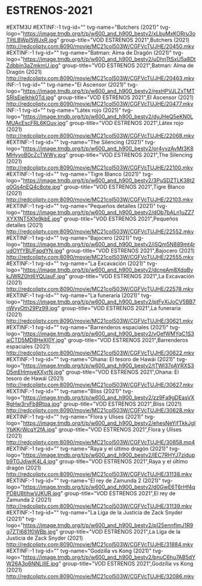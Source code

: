 # ESTRENOS-2021
#EXTM3U
#EXTINF:-1 tvg-id="" tvg-name="Butchers (2021)" tvg-logo="https://image.tmdb.org/t/p/w600_and_h900_bestv2/xLbuMxKORru3oTlItLBWpI5WJxR.jpg" group-title="VOD ESTRENOS 2021",Butchers (2021)
http://redcoliptv.com:8090/movie/MC21col503W/CGFVcTUJHE/20450.mkv
#EXTINF:-1 tvg-id="" tvg-name="Batman: Alma de Dragón (2021)" tvg-logo="https://image.tmdb.org/t/p/w600_and_h900_bestv2/uDhnTtSxU5a8DtZdbbin3aZmkmU.jpg" group-title="VOD ESTRENOS 2021",Batman: Alma de Dragón (2021)
http://redcoliptv.com:8090/movie/MC21col503W/CGFVcTUJHE/20463.mkv
INF:-1 tvg-id="" tvg-name="El Ascensor (2021)" tvg-logo="https://image.tmdb.org/t/p/w600_and_h900_bestv2/rexHPVJLZxTMTSRIsEjelkhk0Td.jpg" group-title="VOD ESTRENOS 2021",El Ascensor (2021)
http://redcoliptv.com:8090/movie/MC21col503W/CGFVcTUJHE/20477.mkv
INF:-1 tvg-id="" tvg-name="Látex rojo (2021)" tvg-logo="https://image.tmdb.org/t/p/w600_and_h900_bestv2/dyJHeQ5eKN0LMUAcEscFRL6KGuv.jpg" group-title="VOD ESTRENOS 2021",Látex rojo (2021)
http://redcoliptv.com:8090/movie/MC21col503W/CGFVcTUJHE/22068.mkv
#EXTINF:-1 tvg-id="" tvg-name="The Silencing (2021)" tvg-logo="https://image.tmdb.org/t/p/w600_and_h900_bestv2/or4yvzAvMt3K8MHyvoB0cZcTWWy.jpg" group-title="VOD ESTRENOS 2021",The Silencing (2021)
http://redcoliptv.com:8090/movie/MC21col503W/CGFVcTUJHE/22100.mkv
#EXTINF:-1 tvg-id="" tvg-name="Tigre Blanco (2021)" tvg-logo="https://image.tmdb.org/t/p/w600_and_h900_bestv2/3PuSDZTLK38t2q0Gs4nEQ4c8ote.jpg" group-title="VOD ESTRENOS 2021",Tigre Blanco (2021)
http://redcoliptv.com:8090/movie/MC21col503W/CGFVcTUJHE/22103.mkv
#EXTINF:-1 tvg-id="" tvg-name="Pequeños detalles (2021)" tvg-logo="https://image.tmdb.org/t/p/w600_and_h900_bestv2/dOb7bALn1uZZ7XYX1NT5Xfe9kbE.jpg" group-title="VOD ESTRENOS 2021",Pequeños detalles (2021)
http://redcoliptv.com:8090/movie/MC21col503W/CGFVcTUJHE/22552.mkv
#EXTINF:-1 tvg-id="" tvg-name="Bajocero (2021)" tvg-logo="https://image.tmdb.org/t/p/w600_and_h900_bestv2/jSQm5N889mt4rudOYfYBUFapdYN.jpg" group-title="VOD ESTRENOS 2021",Bajocero (2021)
http://redcoliptv.com:8090/movie/MC21col503W/CGFVcTUJHE/22555.mkv
#EXTINF:-1 tvg-id="" tvg-name="La Excavación (2021)" tvg-logo="https://image.tmdb.org/t/p/w600_and_h900_bestv2/dcneAm8XdqBvkJWRZ0ht6YQUauF.jpg" group-title="VOD ESTRENOS 2021",La Excavación (2021)
http://redcoliptv.com:8090/movie/MC21col503W/CGFVcTUJHE/22578.mkv
#EXTINF:-1 tvg-id="" tvg-name="La funeraria (2021)" tvg-logo="https://image.tmdb.org/t/p/w600_and_h900_bestv2/ptFvXiJoCV5BB7nWyyOth29Pz99.jpg" group-title="VOD ESTRENOS 2021",La funeraria (2021)
http://redcoliptv.com:8090/movie/MC21col503W/CGFVcTUJHE/30621.mkv
#EXTINF:-1 tvg-id="" tvg-name="Barrenderos espaciales (2021)" tvg-logo="https://image.tmdb.org/t/p/w600_and_h900_bestv2/vOefWMYqC1S3aiCTD5MD8HeXl0Y.jpg" group-title="VOD ESTRENOS 2021",Barrenderos espaciales (2021)
http://redcoliptv.com:8090/movie/MC21col503W/CGFVcTUJHE/30622.mkv
#EXTINF:-1 tvg-id="" tvg-name="Ohana: El tesoro de Hawái (2021)" tvg-logo="https://image.tmdb.org/t/p/w600_and_h900_bestv2/tTWl37oAYRXS3D5mEHmjveXXyrN.jpg" group-title="VOD ESTRENOS 2021",Ohana: El tesoro de Hawái (2021)
http://redcoliptv.com:8090/movie/MC21col503W/CGFVcTUJHE/30627.mkv
#EXTINF:-1 tvg-id="" tvg-name="Bliss (2021)" tvg-logo="https://image.tmdb.org/t/p/w600_and_h900_bestv2/zz9Fa9gDEasVXRgHw3rvFb8Rtpa.jpg" group-title="VOD ESTRENOS 2021",Bliss (2021)
http://redcoliptv.com:8090/movie/MC21col503W/CGFVcTUJHE/30628.mkv
#EXTINF:-1 tvg-id="" tvg-name="Flora y Ulises (2021)" tvg-logo="https://image.tmdb.org/t/p/w600_and_h900_bestv2/ehesNeYjfTkkJgIYbKKrWcqY2fA.jpg" group-title="VOD ESTRENOS 2021",Flora y Ulises (2021)
http://redcoliptv.com:8090/movie/MC21col503W/CGFVcTUJHE/30858.mp4
#EXTINF:-1 tvg-id="" tvg-name="Raya y el último dragón (2021)" tvg-logo="https://image.tmdb.org/t/p/w600_and_h900_bestv2/lEC7RHYJ7zidupb9TGJdjwiK4L4.jpg" group-title="VOD ESTRENOS 2021",Raya y el último dragón (2021)
http://redcoliptv.com:8090/movie/MC21col503W/CGFVcTUJHE/31138.mkv
#EXTINF:-1 tvg-id="" tvg-name="El rey de Zamunda 2 (2021)" tvg-logo="https://image.tmdb.org/t/p/w600_and_h900_bestv2/d0GwE6T6rHf4qPD8U8tihwVJKUR.jpg" group-title="VOD ESTRENOS 2021",El rey de Zamunda 2 (2021)
http://redcoliptv.com:8090/movie/MC21col503W/CGFVcTUJHE/31139.mkv
#EXTINF:-1 tvg-id="" tvg-name="La Liga de la Justicia de Zack Snyder (2021)" tvg-logo="https://image.tmdb.org/t/p/w600_and_h900_bestv2/pI25ennflmJ1R9q7ZTI681f0WBb.jpg" group-title="VOD ESTRENOS 2021",La Liga de la Justicia de Zack Snyder (2021)
http://redcoliptv.com:8090/movie/MC21col503W/CGFVcTUJHE/31884.mkv
#EXTINF:-1 tvg-id="" tvg-name="Godzilla vs Kong (2021)" tvg-logo="https://image.tmdb.org/t/p/w600_and_h900_bestv2/bnuC6hu7AB5dYW26A3o6NNLlIlE.jpg" group-title="VOD ESTRENOS 2021",Godzilla vs Kong (2021)
http://redcoliptv.com:8090/movie/MC21col503W/CGFVcTUJHE/32086.mkv

